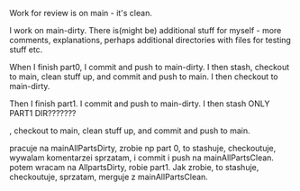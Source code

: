 Work for review is on main - it's clean.

I work on main-dirty. There is(might be) additional stuff for myself - more comments, explanations, perhaps additional directories with files for testing stuff etc. 

When I finish part0, I commit and push to main-dirty. I then stash, checkout to main, clean stuff up, and commit and push to main.
	I then checkout to main-dirty.



Then I finish part1. I commit and push to main-dirty. I then stash ONLY PART1 DIR???????

, checkout to main, clean stuff up, and commit and push to main.




pracuje na mainAllPartsDirty, zrobie np part 0, to  stashuje, checkoutuje, wywalam komentarzei sprzatam, i commit i push na mainAllPartsClean.
	potem wracam na AllpartsDirty, robie part1. Jak zrobie, to stashuje, checkoutuje, sprzatam, merguje z mainAllPartsClean.